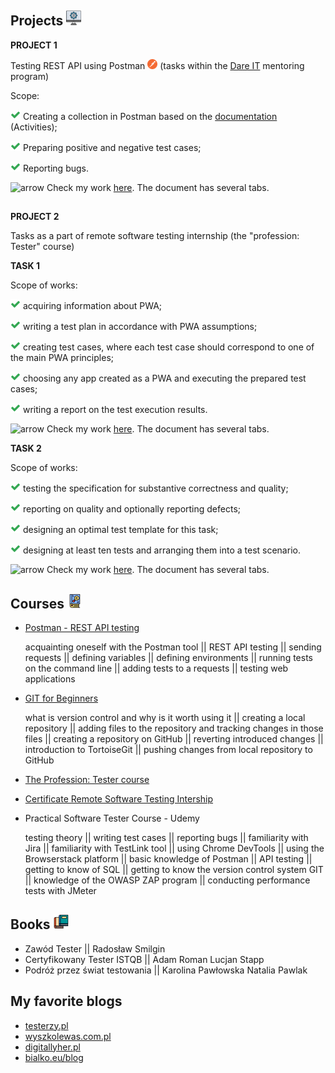 ## **Projects** ![Alt text](binary-program.png)

**PROJECT 1**

Testing REST API using Postman ![Alt text](266642508-6b4d1dd0-2689-499e-8ce7-df95627716ba.png) (tasks within the [Dare IT](https://www.linkedin.com/company/dare-it/) mentoring program)

Scope:

![Alt text](check-2.png) Creating a collection in Postman based on the [documentation](https://fakerestapi.azurewebsites.net/index.html) (Activities);

![Alt text](check-2.png) Preparing positive and negative test cases;

![Alt text](check-2.png) Reporting bugs.

![arrow](https://github.com/agnieszka19882/Repozytorium_Agnieszka_Ilinska/assets/132834736/85c552c0-ad1d-4e77-88c0-1f07503cbe40) Check my work [here](https://docs.google.com/spreadsheets/d/1A_nAtWW6MmXN0QGzS-FoOJQkha3pA_OK/edit?usp=sharing&ouid=104107815686527296524&rtpof=true&sd=true). The document has several tabs.

##

**PROJECT 2**

Tasks as a part of remote software testing internship (the "profession: Tester" course)

**TASK 1**

Scope of works:

![Alt text](check-2.png) acquiring information about PWA;

![Alt text](check-3.png) writing a test plan in accordance with PWA assumptions;

![Alt text](check-4.png) creating test cases, where each test case should correspond to one of the main PWA principles;

![Alt text](check-5.png) choosing any app created as a PWA and executing the prepared test cases;

![Alt text](check-6.png) writing a report on the test execution results.

![arrow](https://github.com/agnieszka19882/Repozytorium_Agnieszka_Ilinska/assets/132834736/85c552c0-ad1d-4e77-88c0-1f07503cbe40) Check my work [here](https://docs.google.com/spreadsheets/d/1hAcqFeDmrII07bAasipygr_fTDeJqqfH/edit?usp=drive_link&ouid=104107815686527296524&rtpof=true&sd=true). The document has several tabs.

**TASK 2**

Scope of works:

![Alt text](check-5.png) testing the specification for substantive correctness and quality;

![Alt text](check-6.png) reporting on quality and optionally reporting defects;

![Alt text](check-6.png) designing an optimal test template for this task;

![Alt text](check-6.png) designing at least ten tests and arranging them into a test scenario.

![arrow](https://github.com/agnieszka19882/Repozytorium_Agnieszka_Ilinska/assets/132834736/fffa492e-4eb9-4a9f-a0e7-4283297e87c2) Check my work [here](https://docs.google.com/spreadsheets/d/1Gl17JbQzXLryAW5nPIMUWahwxHP0P4zH/edit?usp=sharing&ouid=104107815686527296524&rtpof=true&sd=true). The document has several tabs.

## **Courses** ![Alt text](search-book.png)

- [Postman - REST API testing](https://www.udemy.com/certificate/UC-23a52995-514f-4c0f-86eb-213f89f1512b/)

  acquainting oneself with the Postman tool || REST API testing || sending requests || defining variables || defining environments || running tests on the command line || adding tests to a requests || testing web applications

- [GIT for Beginners](https://www.udemy.com/certificate/UC-abccd7f4-638d-49a3-9534-c0227cfbde4f/)

  what is version control and why is it worth using it || creating a local repository || adding files to the repository and tracking changes in those files || creating a repository on GitHub || reverting introduced changes || introduction to TortoiseGit || pushing changes from local repository to GitHub

- [The Profession: Tester course](http://edu.ittraining.pl/pokaz_dyplom/en/8549)
- [Certificate Remote Software Testing Intership](http://edu.ittraining.pl/pokaz_dyplom/en/8730)
- Practical Software Tester Course - Udemy

  testing theory || writing test cases || reporting bugs || familiarity with Jira || familiarity with TestLink tool || using Chrome DevTools || using the Browserstack platform || basic knowledge of Postman || API testing || getting to know of SQL || getting to know the version control system GIT || knowledge of the OWASP ZAP program || conducting performance tests with JMeter

## **Books** ![Alt text](books-1.png)

- Zawód Tester || Radosław Smilgin
- Certyfikowany Tester ISTQB || Adam Roman Lucjan Stapp
- Podróż przez świat testowania || Karolina Pawłowska Natalia Pawlak

## **My favorite blogs**

- [testerzy.pl](https://testerzy.pl/)
- [wyszkolewas.com.pl](https://www.wyszkolewas.com.pl/)
- [digitallyher.pl](https://digitallyher.pl/)
- [bialko.eu/blog](https://bialko.eu/blog/)
